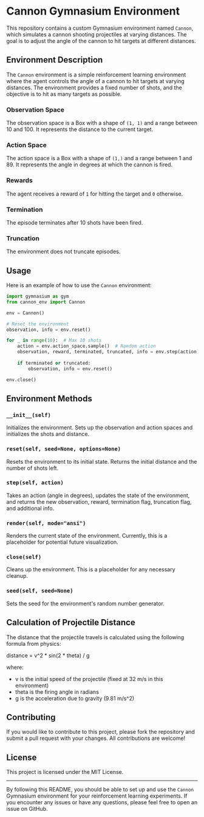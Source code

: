 # Cannon Gymnasium Environment

This repository contains a custom Gymnasium environment named `Cannon`, which simulates a cannon shooting projectiles at varying distances. The goal is to adjust the angle of the cannon to hit targets at different distances.


## Environment Description

The `Cannon` environment is a simple reinforcement learning environment where the agent controls the angle of a cannon to hit targets at varying distances. The environment provides a fixed number of shots, and the objective is to hit as many targets as possible.

### Observation Space

The observation space is a Box with a shape of `(1, 1)` and a range between 10 and 100. It represents the distance to the current target.

### Action Space

The action space is a Box with a shape of `(1,)` and a range between 1 and 89. It represents the angle in degrees at which the cannon is fired.

### Rewards

The agent receives a reward of `1` for hitting the target and `0` otherwise.

### Termination

The episode terminates after 10 shots have been fired.

### Truncation

The environment does not truncate episodes.

## Usage

Here is an example of how to use the `Cannon` environment:

```python
import gymnasium as gym
from cannon_env import Cannon

env = Cannon()

# Reset the environment
observation, info = env.reset()

for _ in range(10):  # Max 10 shots
    action = env.action_space.sample()  # Random action
    observation, reward, terminated, truncated, info = env.step(action)
    
    if terminated or truncated:
        observation, info = env.reset()

env.close()
```

## Environment Methods

### `__init__(self)`

Initializes the environment. Sets up the observation and action spaces and initializes the shots and distance.

### `reset(self, seed=None, options=None)`

Resets the environment to its initial state. Returns the initial distance and the number of shots left.

### `step(self, action)`

Takes an action (angle in degrees), updates the state of the environment, and returns the new observation, reward, termination flag, truncation flag, and additional info.

### `render(self, mode="ansi")`

Renders the current state of the environment. Currently, this is a placeholder for potential future visualization.

### `close(self)`

Cleans up the environment. This is a placeholder for any necessary cleanup.

### `seed(self, seed=None)`

Sets the seed for the environment's random number generator.

## Calculation of Projectile Distance

The distance that the projectile travels is calculated using the following formula from physics:

distance = v^2 * sin(2 * theta) / g

where:
- v is the initial speed of the projectile (fixed at 32 m/s in this environment)
- theta is the firing angle in radians
- g is the acceleration due to gravity (9.81 m/s^2)

## Contributing

If you would like to contribute to this project, please fork the repository and submit a pull request with your changes. All contributions are welcome!

## License

This project is licensed under the MIT License.

---

By following this README, you should be able to set up and use the `Cannon` Gymnasium environment for your reinforcement learning experiments. If you encounter any issues or have any questions, please feel free to open an issue on GitHub.
